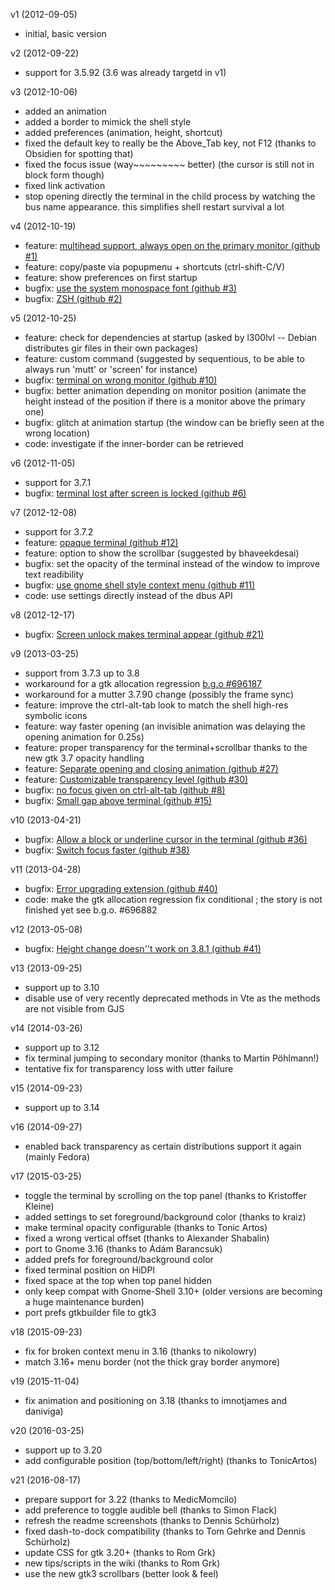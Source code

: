 v1 (2012-09-05)
- initial, basic version

v2 (2012-09-22)
- support for 3.5.92 (3.6 was already targetd in v1)

v3 (2012-10-06)
- added an animation
- added a border to mimick the shell style
- added preferences (animation, height, shortcut)
- fixed the default key to really be the Above_Tab key, not F12 (thanks to Obsidien for spotting that)
- fixed the focus issue (way~~~~~~~~~ better) (the cursor is still not in block form though)
- fixed link activation
- stop opening directly the terminal in the child process by watching the bus name appearance.
  this simplifies shell restart survival a lot

v4 (2012-10-19)
- feature: [multihead support, always open on the primary monitor (github #1)](https://github.com/zzrough/gs-extensions-drop-down-terminal/issues/1)
- feature: copy/paste via popupmenu + shortcuts (ctrl-shift-C/V)
- feature: show preferences on first startup
- bugfix: [use the system monospace font (github #3)](https://github.com/zzrough/gs-extensions-drop-down-terminal/issues/3)
- bugfix: [ZSH (github #2)](https://github.com/zzrough/gs-extensions-drop-down-terminal/issues/2)

v5 (2012-10-25)
- feature: check for dependencies at startup (asked by l300lvl -- Debian distributes gir files in their own packages)
- feature: custom command (suggested by sequentious, to be able to always run 'mutt' or 'screen' for instance)
- bugfix: [terminal on wrong monitor (github #10)](https://github.com/zzrough/gs-extensions-drop-down-terminal/issues/10)
- bugfix: better animation depending on monitor position (animate the height instead of the position if there is a monitor above the primary one)
- bugfix: glitch at animation startup (the window can be briefly seen at the wrong location)
- code: investigate if the inner-border can be retrieved

v6 (2012-11-05)
- support for 3.7.1
- bugfix: [terminal lost after screen is locked (github #6)](https://github.com/zzrough/gs-extensions-drop-down-terminal/issues/6)

v7 (2012-12-08)
- support for 3.7.2
- feature: [opaque terminal (github #12)](https://github.com/zzrough/gs-extensions-drop-down-terminal/issues/12)
- feature: option to show the scrollbar (suggested by bhaveekdesai)
- bugfix: set the opacity of the terminal instead of the window to improve text readibility
- bugfix: [use gnome shell style context menu (github #11)](https://github.com/zzrough/gs-extensions-drop-down-terminal/issues/11)
- code: use settings directly instead of the dbus API

v8 (2012-12-17)
- bugfix: [Screen unlock makes terminal appear (github #21)](https://github.com/zzrough/gs-extensions-drop-down-terminal/issues/21)

v9 (2013-03-25)
- support from 3.7.3 up to 3.8
- workaround for a gtk allocation regression [b.g.o #696187](https://bugzilla.gnome.org/show_bug.cgi?id=696187)
- workaround for a mutter 3.7.90 change (possibly the frame sync)
- feature: improve the ctrl-alt-tab look to match the shell high-res symbolic icons
- feature: way faster opening (an invisible animation was delaying the opening animation for 0.25s)
- feature: proper transparency for the terminal+scrollbar thanks to the new gtk 3.7 opacity handling
- feature: [Separate opening and closing animation (github #27)](https://github.com/zzrough/gs-extensions-drop-down-terminal/issues/27)
- feature: [Customizable transparency level (github #30)](https://github.com/zzrough/gs-extensions-drop-down-terminal/issues/30)
- bugfix: [no focus given on ctrl-alt-tab (github #8)](https://github.com/zzrough/gs-extensions-drop-down-terminal/issues/8)
- bugfix: [Small gap above terminal (github #15)](https://github.com/zzrough/gs-extensions-drop-down-terminal/issues/15)

v10 (2013-04-21)
- bugfix: [Allow a block or underline cursor in the terminal (github #36)](https://github.com/zzrough/gs-extensions-drop-down-terminal/issues/36)
- bugfix: [Switch focus faster (github #38)](https://github.com/zzrough/gs-extensions-drop-down-terminal/issues/38)

v11 (2013-04-28)
- bugfix: [Error upgrading extension (github #40)](https://github.com/zzrough/gs-extensions-drop-down-terminal/issues/40)
- code: make the gtk allocation regression fix conditional ; the story is not finished yet see b.g.o. #696882

v12 (2013-05-08)
- bugfix: [Height change doesn''t work on 3.8.1 (github #41)](https://github.com/zzrough/gs-extensions-drop-down-terminal/issues/41)

v13 (2013-09-25)
- support up to 3.10
- disable use of very recently deprecated methods in Vte as the methods are not visible from GJS

v14 (2014-03-26)
- support up to 3.12
- fix terminal jumping to secondary monitor (thanks to Martin Pöhlmann!)
- tentative fix for transparency loss with utter failure

v15 (2014-09-23)
- support up to 3.14

v16 (2014-09-27)
- enabled back transparency as certain distributions support it again (mainly Fedora)

v17 (2015-03-25)
- toggle the terminal by scrolling on the top panel (thanks to Kristoffer Kleine)
- added settings to set foreground/background color (thanks to kraiz)
- make terminal opacity configurable (thanks to Tonic Artos)
- fixed a wrong vertical offset (thanks to Alexander Shabalin)
- port to Gnome 3.16 (thanks to Ádám Barancsuk)
- added prefs for foreground/background color
- fixed terminal position on HiDPI
- fixed space at the top when top panel hidden
- only keep compat with Gnome-Shell 3.10+ (older versions are becoming a huge maintenance burden)
- port prefs gtkbuilder file to gtk3

v18 (2015-09-23)
- fix for broken context menu in 3.16 (thanks to nikolowry)
- match 3.16+ menu border (not the thick gray border anymore)

v19 (2015-11-04)
- fix animation and positioning on 3.18 (thanks to imnotjames and daniviga)

v20 (2016-03-25)
- support up to 3.20
- add configurable position (top/bottom/left/right) (thanks to TonicArtos)

v21 (2016-08-17)
- prepare support for 3.22 (thanks to MedicMomcilo)
- add preference to toggle audible bell (thanks to Simon Flack)
- refresh the readme screenshots (thanks to Dennis Schürholz)
- fixed dash-to-dock compatibility (thanks to Tom Gehrke and Dennis Schürholz)
- update CSS for gtk 3.20+ (thanks to Rom Grk)
- new tips/scripts in the wiki (thanks to Rom Grk)
- use the new gtk3 scrollbars (better look & feel)
